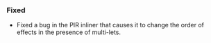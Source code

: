 
### Fixed

- Fixed a bug in the PIR inliner that causes it to change the order of effects
  in the presence of multi-lets.
